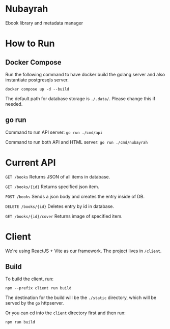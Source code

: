 # Nubayrah
Ebook library and metadata manager

# How to Run

## Docker Compose
Run the following command to have docker build the golang server and also instantiate postgresqls server.

`docker compose up -d --build`

The default path for database storage is `./.data/`. Please change this if needed.

## go run

Command to run API server:
`go run ./cmd/api`

Command to run both API and HTML server:
`go run ./cmd/nubayrah`

# Current API

`GET /books` Returns JSON of all items in database.

`GET /books/{id}` Returns specified json item.

`POST /books` Sends a json body and creates the entry inside of DB.

`DELETE /books/{id}` Deletes entry by id in database.

`GET /books/{id}/cover` Returns image of specified item.

# Client

We're using ReactJS + Vite as our framework. The project lives in `/client`.

## Build

To build the client, run:

`npm --prefix client run build`

The destination for the build will be the `./static` directory, which will be served by the `go` httpserver.

Or you can cd into the `client` directory first and then run:

`npm run build`